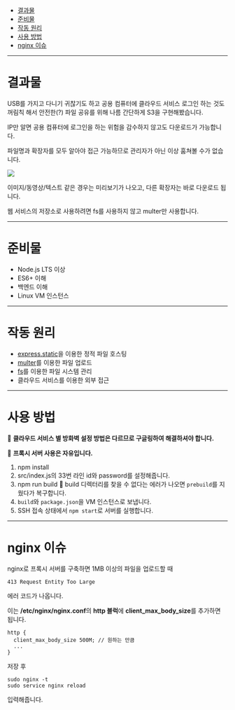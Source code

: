 - [결과물](#결과물)
- [준비물](#준비물)
- [작동 원리](#작동-원리)
- [사용 방법](#사용-방법)
- [nginx 이슈](#nginx-이슈)

---

# 결과물

USB를 가지고 다니기 귀찮기도 하고 공용 컴퓨터에 클라우드 서비스 로그인 하는 것도 꺼림칙 해서 안전한(?) 파일 공유를 위해 나름 간단하게 S3을 구현해봤습니다.

IP만 알면 공용 컴퓨터에 로그인을 하는 위험을 감수하지 않고도 다운로드가 가능합니다.

파일명과 확장자를 모두 알아야 접근 가능하므로 관리자가 아닌 이상 훔쳐볼 수가 없습니다.

![](https://images.velog.io/images/jhj46456/post/5c600be2-d7ef-420a-9140-dbabed3eb83b/image.png)

이미지/동영상/텍스트 같은 경우는 미리보기가 나오고, 다른 확장자는 바로 다운로드 됩니다.

웹 서비스의 저장소로 사용하려면 fs를 사용하지 않고 multer만 사용합니다.

---

# 준비물

- Node.js LTS 이상
- ES6+ 이해
- 백엔드 이해
- Linux VM 인스턴스

---

# 작동 원리

- [express.static](https://expressjs.com/ko/starter/static-files.html)을 이용한 정적 파일 호스팅
- [multer](https://www.npmjs.com/package/multer)를 이용한 파일 업로드
- [fs](https://nodejs.org/api/fs.html)를 이용한 파일 시스템 관리
- 클라우드 서비스를 이용한 외부 접근

---

# 사용 방법

📌 **클라우드 서비스 별 방화벽 설정 방법은 다르므로 구글링하여 해결하셔야 합니다.**

📌 **프록시 서버 사용은 자유입니다.**

1. npm install
2. src/index.js의 33번 라인 id와 password를 설정해줍니다.
3. npm run build 📌 build 디렉터리를 찾을 수 없다는 에러가 나오면 `prebuild`를 지웠다가 복구합니다.
4. `build`와 `package.json`을 VM 인스턴스로 보냅니다.
5. SSH 접속 상태에서 `npm start`로 서버를 실행합니다.

---

# nginx 이슈

nginx로 프록시 서버를 구축하면 1MB 이상의 파일을 업로드할 때

    413 Request Entity Too Large

에러 코드가 나옵니다.

이는 **/etc/nginx/nginx.conf**의 **http 블럭**에 **client_max_body_size**를 추가하면 됩니다.

    http {
      client_max_body_size 500M; // 원하는 만큼
      ...
    }

저장 후

    sudo nginx -t
    sudo service nginx reload

입력해줍니다.
